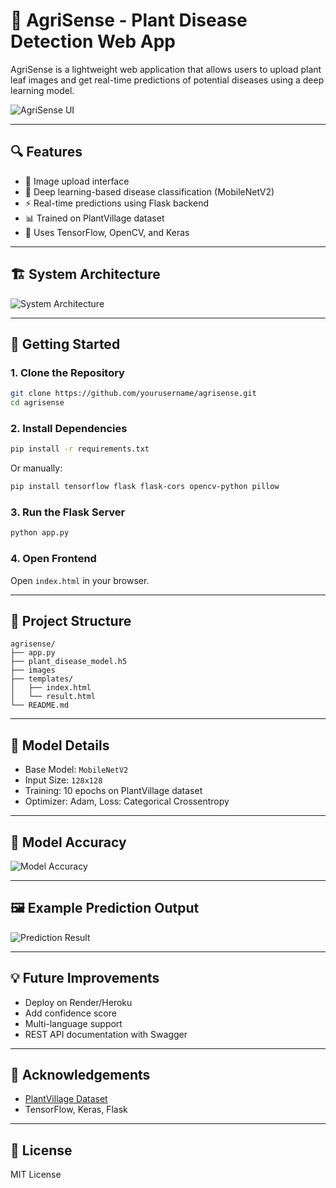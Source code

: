 # 🌿 AgriSense - Plant Disease Detection Web App

AgriSense is a lightweight web application that allows users to upload plant leaf images and get real-time predictions of potential diseases using a deep learning model.

![AgriSense UI](/mnt/images/front.PNG) <!-- Optional: include UI screenshot -->

---

## 🔍 Features

* 📸 Image upload interface
* 🤖 Deep learning-based disease classification (MobileNetV2)
* ⚡ Real-time predictions using Flask backend
* 📊 Trained on PlantVillage dataset
* 🧠 Uses TensorFlow, OpenCV, and Keras

---

## 🏗️ System Architecture

![System Architecture](/mnt/images/system.PNG)

---

## 🚀 Getting Started

### 1. Clone the Repository

```bash
git clone https://github.com/yourusername/agrisense.git
cd agrisense
```

### 2. Install Dependencies

```bash
pip install -r requirements.txt
```

Or manually:

```bash
pip install tensorflow flask flask-cors opencv-python pillow
```

### 3. Run the Flask Server

```bash
python app.py
```

### 4. Open Frontend

Open `index.html` in your browser.

---

## 📁 Project Structure

```
agrisense/
├── app.py                    
├── plant_disease_model.h5    
├── images          
├── templates/
│   ├── index.html            
│   └── result.html           
└── README.md
```

---

## 🧠 Model Details

* Base Model: `MobileNetV2`
* Input Size: `128x128`
* Training: 10 epochs on PlantVillage dataset
* Optimizer: Adam, Loss: Categorical Crossentropy

---

## 💼 Model Accuracy

![Model Accuracy](/mnt/images/accuracy.PNG)

---

## 🖼️ Example Prediction Output

![Prediction Result](/mnt/images/second.PNG)


---

## 💡 Future Improvements

* Deploy on Render/Heroku
* Add confidence score
* Multi-language support
* REST API documentation with Swagger

---

## 🙌 Acknowledgements

* [PlantVillage Dataset](https://www.kaggle.com/datasets/emmarex/plantdisease)
* TensorFlow, Keras, Flask

---

## 📜 License

MIT License
